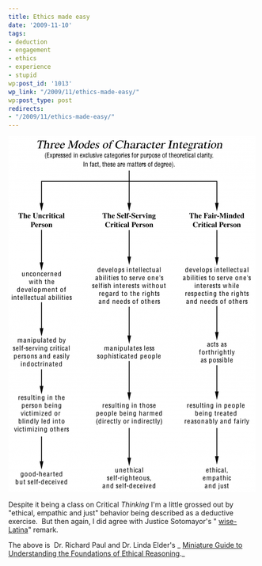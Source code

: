 ```yaml
---
title: Ethics made easy
date: '2009-11-10'
tags:
- deduction
- engagement
- ethics
- experience
- stupid
wp:post_id: '1013'
wp_link: "/2009/11/ethics-made-easy/"
wp:post_type: post
redirects:
- "/2009/11/ethics-made-easy/"
---
```


[ ![ethical-reasoning](2009-11-10-Ethics-made-easy/ethical-reasoning-500x719.png "ethical-reasoning") ](2009-11-10-Ethics-made-easy/ethical-reasoning.png)

Despite it being a class on Critical _Thinking_ I'm a little grossed out by "ethical, empathic and just" behavior being described as a deductive exercise.  But then again, I did agree with Justice Sotomayor's " [wise-Latina](http://www.cnn.com/2009/POLITICS/06/05/sotomayor.speeches/index.html)" remark.

The above is  Dr. Richard Paul and Dr. Linda Elder's _ [Miniature Guide to Understanding the Foundations of Ethical Reasoning](www.criticalthinking.org/files/SAM-EthicalReasoning20051.pdf)._
